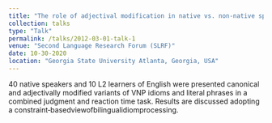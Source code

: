 ```yaml
---
title: "The role of adjectival modification in native vs. non-native speaker processing of idiomatic language"
collection: talks
type: "Talk"
permalink: /talks/2012-03-01-talk-1
venue: "Second Language Research Forum (SLRF)"
date: 10-30-2020
location: "Georgia State University Atlanta, Georgia, USA"
---
```


40 native speakers and 10 L2 learners of English were presented canonical and adjectivally modified variants of VNP idioms and literal phrases in a combined judgment and reaction time task. Results are discussed adopting a constraint‐basedviewofbilingualidiomprocessing. 